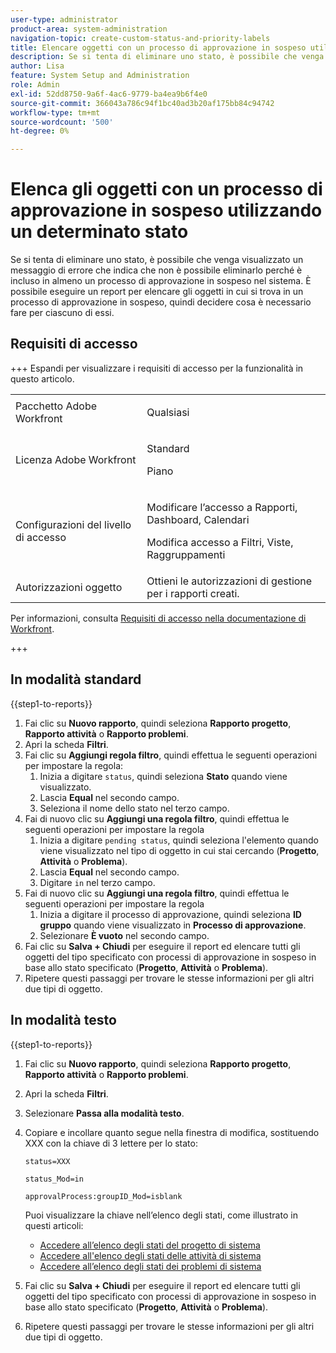 ```yaml
---
user-type: administrator
product-area: system-administration
navigation-topic: create-custom-status-and-priority-labels
title: Elencare oggetti con un processo di approvazione in sospeso utilizzando un determinato stato
description: Se si tenta di eliminare uno stato, è possibile che venga visualizzato un messaggio di errore che indica che non è possibile eliminarlo perché è utilizzato in processi di approvazione in sospeso sugli oggetti nel sistema. Se si desidera trovare ed esaminare tali oggetti per decidere cosa è necessario fare, è possibile eseguire un report che li elenca.
author: Lisa
feature: System Setup and Administration
role: Admin
exl-id: 52dd8750-9a6f-4ac6-9779-ba4ea9b6f4e0
source-git-commit: 366043a786c94f1bc40ad3b20af175bb84c94742
workflow-type: tm+mt
source-wordcount: '500'
ht-degree: 0%

---
```


# Elenca gli oggetti con un processo di approvazione in sospeso utilizzando un determinato stato

Se si tenta di eliminare uno stato, è possibile che venga visualizzato un messaggio di errore che indica che non è possibile eliminarlo perché è incluso in almeno un processo di approvazione in sospeso nel sistema. È possibile eseguire un report per elencare gli oggetti in cui si trova in un processo di approvazione in sospeso, quindi decidere cosa è necessario fare per ciascuno di essi.

## Requisiti di accesso

+++ Espandi per visualizzare i requisiti di accesso per la funzionalità in questo articolo.

<table style="table-layout:auto"> 
 <col> 
 <col> 
 <tbody> 
  <tr> 
   <td>Pacchetto Adobe Workfront</td> 
   <td><p>Qualsiasi</p></td> 
  </tr> 
  <tr> 
   <td>Licenza Adobe Workfront</td> 
   <td>
     <p>Standard</p>
     <p>Piano</p>
   </td> 
  </tr> 
  <tr> 
   <td>Configurazioni del livello di accesso</td> 
   <td><p>Modificare l’accesso a Rapporti, Dashboard, Calendari</p><p>Modifica accesso a Filtri, Viste, Raggruppamenti</p></td>
  </tr>
  <tr> 
   <td>Autorizzazioni oggetto</td> 
   <td>Ottieni le autorizzazioni di gestione per i rapporti creati.</td>
  </tr>
 </tbody> 
</table>

Per informazioni, consulta [Requisiti di accesso nella documentazione di Workfront](/help/quicksilver/administration-and-setup/add-users/access-levels-and-object-permissions/access-level-requirements-in-documentation.md).

+++

## In modalità standard

{{step1-to-reports}}

1. Fai clic su **Nuovo rapporto**, quindi seleziona **Rapporto progetto**, **Rapporto attività** o **Rapporto problemi**.
1. Apri la scheda **Filtri**.
1. Fai clic su **Aggiungi regola filtro**, quindi effettua le seguenti operazioni per impostare la regola:
   1. Inizia a digitare `status`, quindi seleziona **Stato** quando viene visualizzato.
   1. Lascia **Equal** nel secondo campo.
   1. Seleziona il nome dello stato nel terzo campo.
1. Fai di nuovo clic su **Aggiungi una regola filtro**, quindi effettua le seguenti operazioni per impostare la regola
   1. Inizia a digitare `pending status`, quindi seleziona l&#39;elemento quando viene visualizzato nel tipo di oggetto in cui stai cercando (**Progetto**, **Attività** o **Problema**).
   1. Lascia **Equal** nel secondo campo.
   1. Digitare `in` nel terzo campo.
1. Fai di nuovo clic su **Aggiungi una regola filtro**, quindi effettua le seguenti operazioni per impostare la regola
   1. Inizia a digitare il processo di approvazione, quindi seleziona **ID gruppo** quando viene visualizzato in **Processo di approvazione**.
   1. Selezionare **È vuoto** nel secondo campo.
1. Fai clic su **Salva + Chiudi** per eseguire il report ed elencare tutti gli oggetti del tipo specificato con processi di approvazione in sospeso in base allo stato specificato (**Progetto**, **Attività** o **Problema**).
1. Ripetere questi passaggi per trovare le stesse informazioni per gli altri due tipi di oggetto.


## In modalità testo

{{step1-to-reports}}

1. Fai clic su **Nuovo rapporto**, quindi seleziona **Rapporto progetto**, **Rapporto attività** o **Rapporto problemi**.
1. Apri la scheda **Filtri**.
1. Selezionare **Passa alla modalità testo**.
1. Copiare e incollare quanto segue nella finestra di modifica, sostituendo XXX con la chiave di 3 lettere per lo stato:

   `status=XXX`

   `status_Mod=in`

   `approvalProcess:groupID_Mod=isblank`

   Puoi visualizzare la chiave nell’elenco degli stati, come illustrato in questi articoli:
   * [Accedere all’elenco degli stati del progetto di sistema](project-statuses.md)
   * [Accedere all&#39;elenco degli stati delle attività di sistema](task-statuses.md)
   * [Accedere all’elenco degli stati dei problemi di sistema](issue-statuses.md)

1. Fai clic su **Salva + Chiudi** per eseguire il report ed elencare tutti gli oggetti del tipo specificato con processi di approvazione in sospeso in base allo stato specificato (**Progetto**, **Attività** o **Problema**).
1. Ripetere questi passaggi per trovare le stesse informazioni per gli altri due tipi di oggetto.

